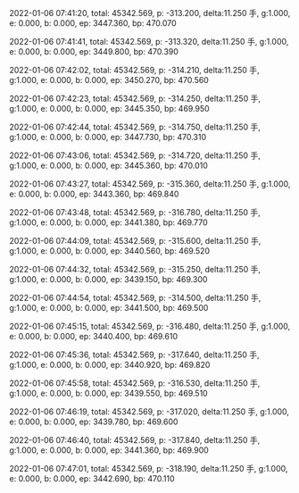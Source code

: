 2022-01-06 07:41:20, total: 45342.569, p: -313.200, delta:11.250 手, g:1.000, e: 0.000, b: 0.000, ep: 3447.360, bp: 470.070

2022-01-06 07:41:41, total: 45342.569, p: -313.320, delta:11.250 手, g:1.000, e: 0.000, b: 0.000, ep: 3449.800, bp: 470.390

2022-01-06 07:42:02, total: 45342.569, p: -314.210, delta:11.250 手, g:1.000, e: 0.000, b: 0.000, ep: 3450.270, bp: 470.560

2022-01-06 07:42:23, total: 45342.569, p: -314.250, delta:11.250 手, g:1.000, e: 0.000, b: 0.000, ep: 3445.350, bp: 469.950

2022-01-06 07:42:44, total: 45342.569, p: -314.750, delta:11.250 手, g:1.000, e: 0.000, b: 0.000, ep: 3447.730, bp: 470.310

2022-01-06 07:43:06, total: 45342.569, p: -314.720, delta:11.250 手, g:1.000, e: 0.000, b: 0.000, ep: 3445.360, bp: 470.010

2022-01-06 07:43:27, total: 45342.569, p: -315.360, delta:11.250 手, g:1.000, e: 0.000, b: 0.000, ep: 3443.360, bp: 469.840

2022-01-06 07:43:48, total: 45342.569, p: -316.780, delta:11.250 手, g:1.000, e: 0.000, b: 0.000, ep: 3441.380, bp: 469.770

2022-01-06 07:44:09, total: 45342.569, p: -315.600, delta:11.250 手, g:1.000, e: 0.000, b: 0.000, ep: 3440.560, bp: 469.520

2022-01-06 07:44:32, total: 45342.569, p: -315.250, delta:11.250 手, g:1.000, e: 0.000, b: 0.000, ep: 3439.150, bp: 469.300

2022-01-06 07:44:54, total: 45342.569, p: -314.500, delta:11.250 手, g:1.000, e: 0.000, b: 0.000, ep: 3441.500, bp: 469.500

2022-01-06 07:45:15, total: 45342.569, p: -316.480, delta:11.250 手, g:1.000, e: 0.000, b: 0.000, ep: 3440.400, bp: 469.610

2022-01-06 07:45:36, total: 45342.569, p: -317.640, delta:11.250 手, g:1.000, e: 0.000, b: 0.000, ep: 3440.920, bp: 469.820

2022-01-06 07:45:58, total: 45342.569, p: -316.530, delta:11.250 手, g:1.000, e: 0.000, b: 0.000, ep: 3439.550, bp: 469.510

2022-01-06 07:46:19, total: 45342.569, p: -317.020, delta:11.250 手, g:1.000, e: 0.000, b: 0.000, ep: 3439.780, bp: 469.600

2022-01-06 07:46:40, total: 45342.569, p: -317.840, delta:11.250 手, g:1.000, e: 0.000, b: 0.000, ep: 3441.360, bp: 469.900

2022-01-06 07:47:01, total: 45342.569, p: -318.190, delta:11.250 手, g:1.000, e: 0.000, b: 0.000, ep: 3442.690, bp: 470.110